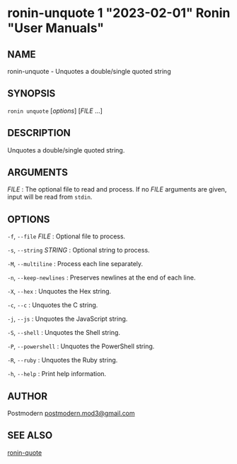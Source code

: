 # ronin-unquote 1 "2023-02-01" Ronin "User Manuals"

## NAME

ronin-unquote - Unquotes a double/single quoted string

## SYNOPSIS

`ronin unquote` [*options*] [*FILE* ...]

## DESCRIPTION

Unquotes a double/single quoted string.

## ARGUMENTS

*FILE*
: The optional file to read and process. If no *FILE* arguments are given,
  input will be read from `stdin`.

## OPTIONS

`-f`, `--file` *FILE*
: Optional file to process.

`-s`, `--string` *STRING*
: Optional string to process.

`-M`, `--multiline`
: Process each line separately.

`-n`, `--keep-newlines`
: Preserves newlines at the end of each line.

`-X`, `--hex`
: Unquotes the Hex string.

`-c`, `--c`
: Unquotes the C string.

`-j`, `--js`
: Unquotes the JavaScript string.

`-S`, `--shell`
: Unquotes the Shell string.

`-P`, `--powershell`
: Unquotes the PowerShell string.

`-R`, `--ruby`
: Unquotes the Ruby string.

`-h`, `--help`
: Print help information.

## AUTHOR

Postmodern <postmodern.mod3@gmail.com>

## SEE ALSO

[ronin-quote](ronin-quote.1.md)
